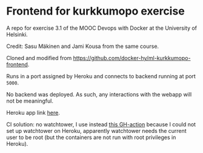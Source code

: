 # Frontend for kurkkumopo exercise

A repo for exercise 3.1 of the MOOC Devops with Docker at the University of Helsinki.

Credit: Sasu Mäkinen and Jami Kousa from the same course.

Cloned and modified from https://github.com/docker-hy/ml-kurkkumopo-frontend.

Runs in a port assigned by Heroku and connects to backend running at port `5000`.

No backend was deployed. As such, any interactions with the webapp will not be meaningful.

Heroku app link [here](https://devopswithdocker-harj3-1.herokuapp.com/).

CI solution: no watchtower, I use instead [this GH-action](https://github.com/marketplace/actions/deploy-to-heroku) because I could not set up watchtower on Heroku, 
apparently watchtower needs the current user to be root (but the containers are not run with root privileges in Heroku).
